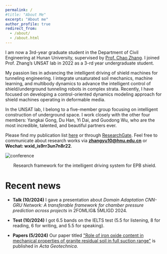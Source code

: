 ```yaml
---
permalink: /
#title: "About Me"
excerpt: "About me"
author_profile: true
redirect_from: 
  - /about/
  - /about.html
---
```


I am now a 3rd-year graduate student in the Department of Civil Engineering at Hunan University, supervised by [Prof. Chao Zhang](https://chaozhanghnu.github.io/). I joined Prof. Zhang’s UNSAT lab in 2022 as a 3-rd year undergraduate student.

My passion lies in advancing the intelligent driving of shield machines for tunneling engineering. I integrate unsaturated soil mechanics, machine learning, and multibody dynamics to advance the intelligent control of shield/underground tunneling robots in complex strata. Recently, I have focused on developing a control-oriented dynamics modeling approach for shield machines operating in deformable media.

In the UNSAT lab, I belong to a five-member group focusing on intelligent construction of underground space. I work closely with the other four members: Yangkai Gong, Du Han, Yi Dai, and Guodong Wu, who are the most incredible, talented, and beautiful partners ever.

Please find my publication list [here](https://yuzhang-unsat.github.io) or through [ResearchGate](https://www.researchgate.net/profile/Yu-Zhang-1216/research). Feel free to communicate about research works via **zhangyu10@hnu.edu.cn** or **Wechat: wxid_is9rr3un7n8r22**.

![conference](http://YuZhang-UNSAT.github.io/images/Fig1.png)
<center>Research framework for the intelligent driving system for EPB shield.</center>

Recent news
======

* **Talk (10/2024)** I gave a presentation about *Domain Adaptation CNN-GRU Network: A transferable framework for chamber pressure prediction across projects* in 2FOMLIG& 5MLIGD 2024.  

* **Test (10/2024)** I got 6.5 bands on the IELTS test (5.5 for listening, 8 for reading, 6 for writing, and 5.5 for speaking).

* **Papers (5/2024)** Our paper titled ["Role of iron oxide content in mechanical properties of granite residual soil in full suction range"](https://doi.org/10.1007/s11440-023-02215-6) is published in *Acta Geotechnica*. 
